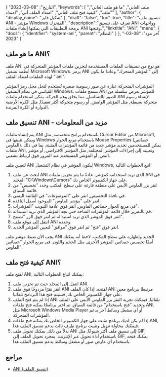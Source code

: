 {
"التاريخ": "08-03-2023",
  "keywords": [
"ملف العاني",
"ما هو ملف العاني",
"ملف",
"كيفية فتح ملف العاني",
"امتداد الملف آني",
"امتداد"
],
  "author": {
"display_name": "شكيل فايز"
},
"draft": "false",
"toc": true,
"title": "تنسيق ملف ANI - مؤشر Windows المتحرك",
  "description":"تعرف على تنسيق ANI وواجهات برمجة التطبيقات التي يمكنها إنشاء ملفات ANI وفتحها.",
"linktitle": "ANI",
  "menu": {
    "docs": {
      "identifier": "system-ani",
"parent": "النظام"
}
},
"آخر مود": "08-03-2023"
}

## ما هو ملف ANI؟

ملف ANI هو نوع من تنسيقات الملفات المستخدمة لتخزين ملفات المؤشر المتحركة في أنظمة تشغيل Microsoft Windows. يرمز ANI إلى "المؤشر المتحرك" وعادةً ما يكون لهذه الملفات امتداد الملف ".ani".

المؤشرات المتحركة عبارة عن صور رسومية صغيرة تُستخدم لتحل محل رمز المؤشر القياسي في نظام التشغيل Windows. تسمح ملفات ANI للمؤشر بعرض سلسلة من الصور بالتسلسل, مما يخلق وهم الحركة. يمكن استخدام ملفات ANI لإنشاء رسوم متحركة بسيطة, مثل المؤشر الوامض, أو رسوم متحركة أكثر تعقيدًا, مثل الكرة الأرضية الدوارة أو الكرة المرتدة.

## تنسيق ملف ANI - مزيد من المعلومات

يتم إنشاء ملفات ANI باستخدام برامج متخصصة, مثل Cursor Editor من Microsoft, ويمكن تثبيتها في Windows باستخدام مربع الحوار Mouse Properties (خصائص الماوس). يمكن للمستخدمين تحديد مؤشر جديد من قائمة المؤشرات المثبتة, بما في ذلك ملفات ANI, وتعيينه إلى إجراءات المؤشر المختلفة, مثل المؤشر الافتراضي, أو مؤشر النص, أو المؤشر المستخدم عند المرور فوق ارتباط تشعبي.

لتعيين ملف ANI ليكون المؤشر في نظام التشغيل Windows, اتبع الخطوات التالية:

1. ابحث عن ملف ANI الذي تريد استخدامه كمؤشر. عادةً ما يتم تخزين ملفات ANI في المجلد "C:\Windows\Cursors" على جهاز الكمبيوتر الخاص بك.
2. انقر بزر الماوس الأيمن على منطقة فارغة على سطح المكتب وحدد "تخصيص" من قائمة السياق.
3. في نافذة التخصيص, انقر على "الموضوعات" في القائمة اليمنى.
4. انقر على "مؤشر الماوس" الموجود أسفل النافذة.
5. في مربع الحوار خصائص الماوس, انقر فوق علامة التبويب "المؤشرات".
6. قم بالتمرير خلال قائمة المؤشرات المتاحة حتى تجد المؤشر الذي تريد استبداله.
7. انقر فوق المؤشر الذي تريد استبداله ثم انقر فوق الزر "تصفح".
8. انتقل إلى موقع ملف ANI وحدده.
9. انقر فوق "فتح" ثم انقر فوق "موافق" لتعيين المؤشر الجديد.

يجب الآن ضبط مؤشر ملف ANI الجديد وإظهاره على سطح المكتب. لاحظ أنه يمكنك أيضًا تخصيص خصائص المؤشر الأخرى, مثل الحجم واللون, في مربع الحوار "خصائص الماوس".

## كيفية فتح ملف ANI؟

لفتح ملف ANI, يمكنك اتباع الخطوات التالية:

1. انتقل إلى المجلد حيث تم تخزين ملف ANI.
2. انقر نقرًا مزدوجًا فوق ملف ANI لفتحه. إذا كان الملف ANI مرتبطا ببرنامج معين على جهاز الكمبيوتر الخاص بك, فسيتم فتح هذا البرنامج تلقائيا.
3. إذا لم يتم فتح الملف ANI تلقائيا, فيمكنك تجربة النقر بزر الماوس الأيمن على الملف وتحديد "فتح باستخدام" من قائمة السياق. ثم اختر برنامجًا يمكنه فتح ملفات ANI, مثل Microsoft Windows Media Player أو أي مشغل وسائط آخر يدعم المؤشرات المتحركة.
4. إذا لم يكن لديك برنامج مثبت على جهاز الكمبيوتر الخاص بك يمكنه فتح ملفات ANI, فيمكنك محاولة تنزيل وتثبيت برنامج طرف ثالث يدعم تنسيق الملف هذا.
5. بدلاً من ذلك, يمكنك تحويل ملف ANI إلى تنسيق ملف أكثر شيوعًا, مثل GIF, باستخدام أداة تحويل عبر الإنترنت. بمجرد تحويل الملف إلى GIF, يمكنك فتحه باستخدام أي عارض صور أو مشغل وسائط يدعم تنسيق الملف هذا.

## مراجع
* [ANI (تنسيق الملف)](https://en.wikipedia.org/wiki/ANI_(file_format))


